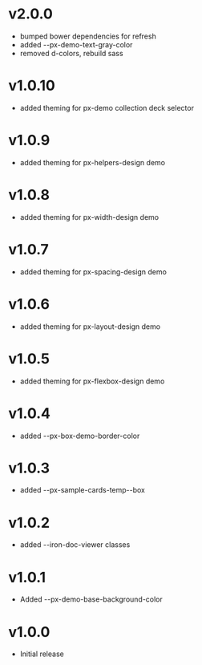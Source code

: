 v2.0.0
==================
* bumped bower dependencies for refresh
* added --px-demo-text-gray-color
* removed d-colors, rebuild sass

v1.0.10
==================
* added theming for px-demo collection deck selector

v1.0.9
==================
* added theming for px-helpers-design demo

v1.0.8
==================
* added theming for px-width-design demo

v1.0.7
==================
* added theming for px-spacing-design demo

v1.0.6
==================
* added theming for px-layout-design demo

v1.0.5
==================
* added theming for px-flexbox-design demo

v1.0.4
==================
* added --px-box-demo-border-color

v1.0.3
==================
* added --px-sample-cards-temp--box

v1.0.2
==================
* added --iron-doc-viewer classes

v1.0.1
==================
* Added --px-demo-base-background-color

v1.0.0
==================
* Initial release
